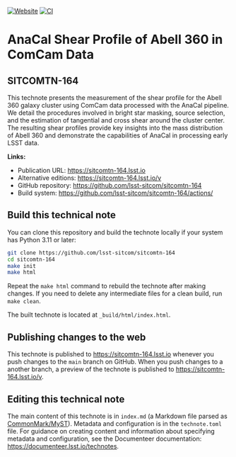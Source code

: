 [![Website](https://img.shields.io/badge/sitcomtn--164-lsst.io-brightgreen.svg)](https://sitcomtn-164.lsst.io)
[![CI](https://github.com/lsst-sitcom/sitcomtn-164/actions/workflows/ci.yaml/badge.svg)](https://github.com/lsst-sitcom/sitcomtn-164/actions/workflows/ci.yaml)

# AnaCal Shear Profile of Abell 360 in ComCam Data

## SITCOMTN-164

This technote presents the measurement of the shear profile for the Abell 360 galaxy cluster using ComCam data processed with the AnaCal pipeline. We detail the procedures involved in bright star masking, source selection, and the estimation of tangential and cross shear around the cluster center. The resulting shear profiles provide key insights into the mass distribution of Abell 360 and demonstrate the capabilities of AnaCal in processing early LSST data.

**Links:**

- Publication URL: https://sitcomtn-164.lsst.io
- Alternative editions: https://sitcomtn-164.lsst.io/v
- GitHub repository: https://github.com/lsst-sitcom/sitcomtn-164
- Build system: https://github.com/lsst-sitcom/sitcomtn-164/actions/


## Build this technical note

You can clone this repository and build the technote locally if your system has Python 3.11 or later:

```sh
git clone https://github.com/lsst-sitcom/sitcomtn-164
cd sitcomtn-164
make init
make html
```

Repeat the `make html` command to rebuild the technote after making changes.
If you need to delete any intermediate files for a clean build, run `make clean`.

The built technote is located at `_build/html/index.html`.

## Publishing changes to the web

This technote is published to https://sitcomtn-164.lsst.io whenever you push changes to the `main` branch on GitHub.
When you push changes to a another branch, a preview of the technote is published to https://sitcomtn-164.lsst.io/v.

## Editing this technical note

The main content of this technote is in `index.md` (a Markdown file parsed as [CommonMark/MyST](https://myst-parser.readthedocs.io/en/latest/index.html)).
Metadata and configuration is in the `technote.toml` file.
For guidance on creating content and information about specifying metadata and configuration, see the Documenteer documentation: https://documenteer.lsst.io/technotes.
